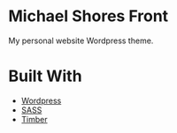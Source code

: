 # Michael Shores Front

My personal website Wordpress theme.

# Built With

* [Wordpress](http://www.wordpress.org/)
* [SASS](http://sass-lang.com/)
* [Timber](http://upstatement.com/timber/)